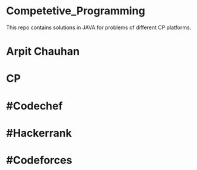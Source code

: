 # Competetive_Programming
This repo contains solutions in JAVA for problems of different CP platforms.
# Arpit Chauhan
# CP 
# #Codechef 
# #Hackerrank 
# #Codeforces
